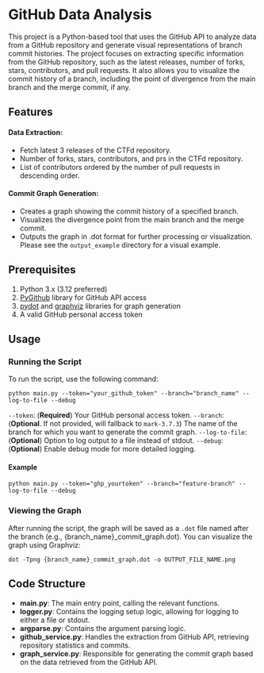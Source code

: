 # GitHub Data Analysis

This project is a Python-based tool that uses the GitHub API to analyze data from a GitHub repository and generate visual representations of branch commit histories. The project focuses on extracting specific information from the GitHub repository, such as the latest releases, number of forks, stars, contributors, and pull requests. It also allows you to visualize the commit history of a branch, including the point of divergence from the main branch and the merge commit, if any.

## Features
#### Data Extraction:
 * Fetch latest 3 releases of the CTFd repository.
 * Number of forks, stars, contributors, and prs in the CTFd repository.
 * List of contributors ordered by the number of pull requests in descending order.

#### Commit Graph Generation:
 * Creates a graph showing the commit history of a specified branch.
 * Visualizes the divergence point from the main branch and the merge commit.
 * Outputs the graph in .dot format for further processing or visualization. Please see the ```output_example``` directory for a visual example.

## Prerequisites
1. Python 3.x (3.12 preferred)
2. [PyGithub](https://github.com/PyGithub/PyGithub) library for GitHub API access
3. [pydot](https://github.com/pydot/pydot) and [graphviz](https://graphviz.org/download/) libraries for graph generation
4. A valid GitHub personal access token

## Usage
### Running the Script
To run the script, use the following command:

```python main.py --token="your_github_token" --branch="branch_name" --log-to-file --debug```

```--token```: (**Required**) Your GitHub personal access token.
```--branch```: (**Optional**. If not provided, will fallback to ```mark-3.7.3```) The name of the branch for which you want to generate the commit graph.
```--log-to-file```: (**Optional**) Option to log output to a file instead of stdout.
```--debug```: (**Optional**) Enable debug mode for more detailed logging.

#### Example

```python main.py --token="ghp_yourtoken" --branch="feature-branch" --log-to-file --debug```

### Viewing the Graph
After running the script, the graph will be saved as a ```.dot``` file named after the branch (e.g., {branch_name}_commit_graph.dot). You can visualize the graph using Graphviz:

```dot -Tpng {branch_name}_commit_graph.dot -o OUTPUT_FILE_NAME.png```


## Code Structure
 * **main.py**: The main entry point, calling the relevant functions.
 * **logger.py**: Contains the logging setup logic, allowing for logging to either a file or stdout.
 * **argparse.py**: Contains the argument parsing logic.
 * **github_service.py**: Handles the extraction from GitHub API, retrieving repository statistics and commits.
 * **graph_service.py**: Responsible for generating the commit graph based on the data retrieved from the GitHub API.